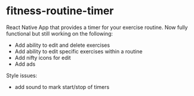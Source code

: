 # fitness-routine-timer
React Native App that provides a timer for your exercise routine. Now fully functional but still working on the following:
- Add ability to edit and delete exercises
- Add ability to edit specific exercises within a routine
- Add nifty icons for edit
- Add ads

Style issues:
- add sound to mark start/stop of timers
